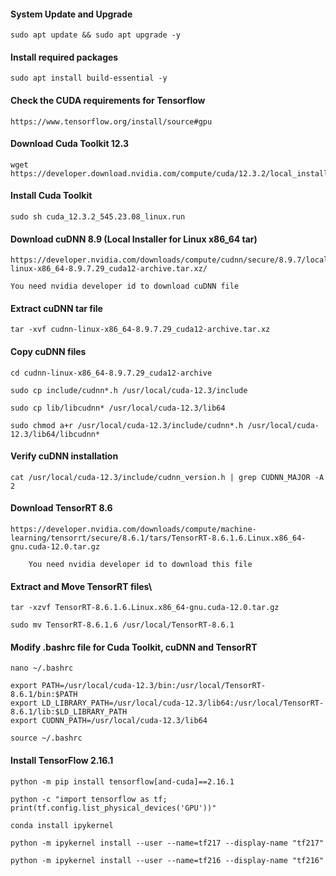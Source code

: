 #### System Update and Upgrade
```
sudo apt update && sudo apt upgrade -y
```

#### Install required packages
```
sudo apt install build-essential -y
```

#### Check the CUDA requirements for Tensorflow
```
https://www.tensorflow.org/install/source#gpu
```

#### Download Cuda Toolkit 12.3
```
wget https://developer.download.nvidia.com/compute/cuda/12.3.2/local_installers/cuda_12.3.2_545.23.08_linux.run
```

#### Install Cuda Toolkit
```
sudo sh cuda_12.3.2_545.23.08_linux.run
```

#### Download cuDNN 8.9 (Local Installer for Linux x86_64 tar)
```
https://developer.nvidia.com/downloads/compute/cudnn/secure/8.9.7/local_installers/12.x/cudnn-linux-x86_64-8.9.7.29_cuda12-archive.tar.xz/
```
	You need nvidia developer id to download cuDNN file

#### Extract cuDNN tar file
```
tar -xvf cudnn-linux-x86_64-8.9.7.29_cuda12-archive.tar.xz
```

#### Copy cuDNN files
```
cd cudnn-linux-x86_64-8.9.7.29_cuda12-archive
```
```
sudo cp include/cudnn*.h /usr/local/cuda-12.3/include
```
```
sudo cp lib/libcudnn* /usr/local/cuda-12.3/lib64
```
```
sudo chmod a+r /usr/local/cuda-12.3/include/cudnn*.h /usr/local/cuda-12.3/lib64/libcudnn*
```

#### Verify cuDNN installation
```
cat /usr/local/cuda-12.3/include/cudnn_version.h | grep CUDNN_MAJOR -A 2
```

#### Download TensorRT 8.6
```
https://developer.nvidia.com/downloads/compute/machine-learning/tensorrt/secure/8.6.1/tars/TensorRT-8.6.1.6.Linux.x86_64-gnu.cuda-12.0.tar.gz
```
		You need nvidia developer id to download this file

#### Extract and Move TensorRT files\
```
tar -xzvf TensorRT-8.6.1.6.Linux.x86_64-gnu.cuda-12.0.tar.gz
```
```
sudo mv TensorRT-8.6.1.6 /usr/local/TensorRT-8.6.1
```

#### Modify .bashrc file for Cuda Toolkit, cuDNN and TensorRT
```
nano ~/.bashrc
```
```
export PATH=/usr/local/cuda-12.3/bin:/usr/local/TensorRT-8.6.1/bin:$PATH
export LD_LIBRARY_PATH=/usr/local/cuda-12.3/lib64:/usr/local/TensorRT-8.6.1/lib:$LD_LIBRARY_PATH
export CUDNN_PATH=/usr/local/cuda-12.3/lib64
```
```
source ~/.bashrc
```


#### Install TensorFlow 2.16.1
```
python -m pip install tensorflow[and-cuda]==2.16.1
```

```
python -c "import tensorflow as tf; print(tf.config.list_physical_devices('GPU'))"
```


```
conda install ipykernel
```

```
python -m ipykernel install --user --name=tf217 --display-name "tf217"
```

```
python -m ipykernel install --user --name=tf216 --display-name "tf216"
```

